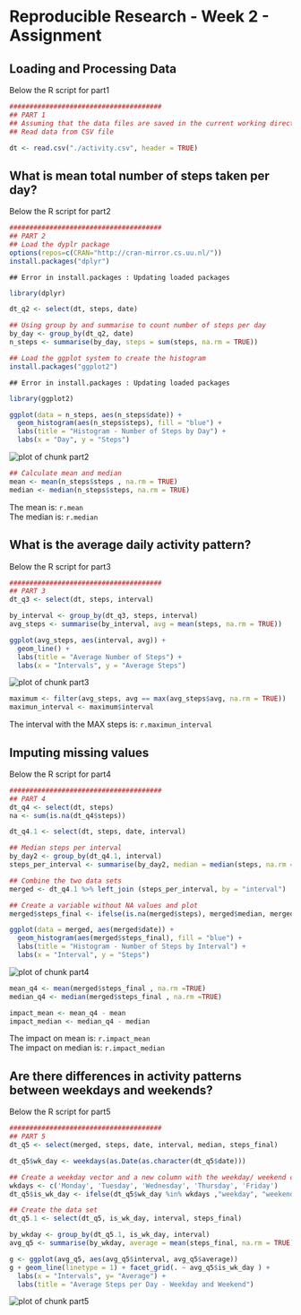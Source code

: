 # Reproducible Research - Week 2 - Assignment

## Loading and Processing Data
Below the R script for part1





```r
######################################
## PART 1
## Assuming that the data files are saved in the current working directory
## Read data from CSV file

dt <- read.csv("./activity.csv", header = TRUE)
```

## What is mean total number of steps taken per day?
Below the R script for part2


```r
######################################
## PART 2
## Load the dyplr package
options(repos=c(CRAN="http://cran-mirror.cs.uu.nl/"))
install.packages("dplyr")
```

```
## Error in install.packages : Updating loaded packages
```

```r
library(dplyr)

dt_q2 <- select(dt, steps, date)

## Using group by and summarise to count number of steps per day
by_day <- group_by(dt_q2, date)
n_steps <- summarise(by_day, steps = sum(steps, na.rm = TRUE))

## Load the ggplot system to create the histogram
install.packages("ggplot2")
```

```
## Error in install.packages : Updating loaded packages
```

```r
library(ggplot2)

ggplot(data = n_steps, aes(n_steps$date)) + 
  geom_histogram(aes(n_steps$steps), fill = "blue") + 
  labs(title = "Histogram - Number of Steps by Day") + 
  labs(x = "Day", y = "Steps")
```

![plot of chunk part2](figure/part2-1.png)

```r
## Calculate mean and median
mean <- mean(n_steps$steps , na.rm = TRUE)
median <- median(n_steps$steps, na.rm = TRUE)
```

The mean is: `r.mean`  
The median is: `r.median`


## What is the average daily activity pattern?
Below the R script for part3


```r
######################################
## PART 3
dt_q3 <- select(dt, steps, interval)

by_interval <- group_by(dt_q3, steps, interval)
avg_steps <- summarise(by_interval, avg = mean(steps, na.rm = TRUE))

ggplot(avg_steps, aes(interval, avg)) +
  geom_line() +
  labs(title = "Average Number of Steps") +
  labs(x = "Intervals", y = "Average Steps")
```

![plot of chunk part3](figure/part3-1.png)

```r
maximum <- filter(avg_steps, avg == max(avg_steps$avg, na.rm = TRUE))
maximun_interval <- maximum$interval
```

The interval with the MAX steps is: `r.maximun_interval`

## Imputing missing values
Below the R script for part4


```r
######################################
## PART 4
dt_q4 <- select(dt, steps)
na <- sum(is.na(dt_q4$steps))

dt_q4.1 <- select(dt, steps, date, interval)

## Median steps per interval
by_day2 <- group_by(dt_q4.1, interval)
steps_per_interval <- summarise(by_day2, median = median(steps, na.rm = TRUE))

## Combine the two data sets
merged <- dt_q4.1 %>% left_join (steps_per_interval, by = "interval")

## Create a variable without NA values and plot
merged$steps_final <- ifelse(is.na(merged$steps), merged$median, merged$steps)

ggplot(data = merged, aes(merged$date)) + 
  geom_histogram(aes(merged$steps_final), fill = "blue") + 
  labs(title = "Histogram - Number of Steps by Interval") + 
  labs(x = "Interval", y = "Steps")    
```

![plot of chunk part4](figure/part4-1.png)

```r
mean_q4 <- mean(merged$steps_final , na.rm =TRUE)
median_q4 <- median(merged$steps_final , na.rm =TRUE)

impact_mean <- mean_q4 - mean
impact_median <- median_q4 - median
```

The impact on mean is: `r.impact_mean`  
The impact on median is: `r.impact_median`


## Are there differences in activity patterns between weekdays and weekends?
Below the R script for part5


```r
######################################
## PART 5
dt_q5 <- select(merged, steps, date, interval, median, steps_final)

dt_q5$wk_day <- weekdays(as.Date(as.character(dt_q5$date)))

## Create a weekday vector and a new column with the weekday/ weekend classification
wkdays <- c('Monday', 'Tuesday', 'Wednesday', 'Thursday', 'Friday')
dt_q5$is_wk_day <- ifelse(dt_q5$wk_day %in% wkdays ,"weekday", "weekend") 

## Create the data set
dt_q5.1 <- select(dt_q5, is_wk_day, interval, steps_final)

by_wkday <- group_by(dt_q5.1, is_wk_day, interval)
avg_q5 <- summarise(by_wkday, average = mean(steps_final, na.rm = TRUE))

g <- ggplot(avg_q5, aes(avg_q5$interval, avg_q5$average))
g + geom_line(linetype = 1) + facet_grid(. ~ avg_q5$is_wk_day ) +
  labs(x = "Intervals", y= "Average") +
  labs(title = "Average Steps per Day - Weekday and Weekend")
```

![plot of chunk part5](figure/part5-1.png)

